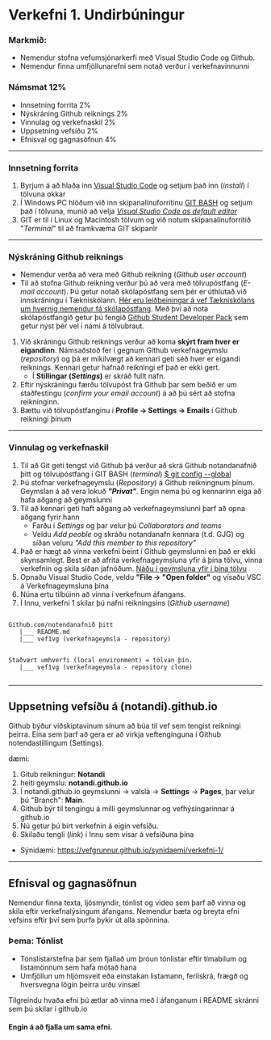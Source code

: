 # Verkefni 1. Undirbúningur 

### Markmið:
- Nemendur stofna vefumsjónarkerfi með Visual Studio Code og Github. 
- Nemendur finna umfjöllunarefni sem notað verður í verkefnavinnunni

### Námsmat 12%

- Innsetning forrita 2%
- Nýskráning Github reiknings 2%
- Vinnulag og verkefnaskil 2%
- Uppsetning vefsíðu 2%
- Efnisval og gagnasöfnun 4%
---

### Innsetning forrita

1. Byrjum á að hlaða inn [Visual Studio Code](https://code.visualstudio.com/) og setjum það inn (_install_) í tölvuna okkar
1. Í Windows PC hlöðum við inn skipanalínuforritinu [GIT BASH](https://git-scm.com/) og setjum það í tölvuna, munið að velja [_Visual Studio Code as default editor_](https://vefgrunnur.github.io/verkefnaskil/git_innsetning.html)
1. GIT er til í Linux og Macintosh tölvum og við notum skipanalínuforritið "_Terminal_" til að framkvæma GIT skipanir

---

### Nýskráning Github reiknings

- Nemendur verða að vera með Github reikning (_Github user account_)
- Til að stofna Github reikning verður þú að vera með tölvupóstfang (_E-mail account_). Þú getur notað skólapóstfang sem þér er úthlutað við innskráningu í Tækniskólann. [Hér eru leiðbeiningar á vef Tækniskólans um hvernig nemendur fá skólapóstfang](https://tskoli.is/nethjalp/um-skolanetfang/). Með því að nota skólapóstfangið getur þú fengið [Github Student Developer Pack](Namsefni-1/GithubStudentDeveloperPack.md) sem getur nýst þér vel í námi á tölvubraut.

1. Við skráningu Github reiknings verður að koma **skýrt fram hver er eigandinn**. Námsaðstoð fer í gegnum Github verkefnageymslu (_repository_) og þá er mikilvægt að kennari geti séð hver er eigandi reiknings. Kennari getur hafnað reikningi ef það er ekki gert.
    * Í **Stillingar (_Settings_)** er skráð fullt nafn.
1. Eftir nýskráningu færðu tölvupóst frá Github þar sem beðið er um staðfestingu (_confirm your email account_) á að þú sért að stofna reikninginn. 
1. Bættu við tölvupóstfanginu í **Profile -> Settings -> Emails** í Github reikningi þínum 

---

### Vinnulag og verkefnaskil

1. Til að Git geti tengst við Github þá verður að skrá Github notandanafnið þitt og tölvupóstfang í GIT BASH (_terminal_) [$ git config --global](https://vefgrunnur.github.io/verkefnaskil/git_innsetning.html) 
1. Þú stofnar verkefnageymslu (_Repository_) á Github reikningnum þínum. Geymslan á að vera lokuð **_"Privat"_**. Engin nema þú og kennarinn eiga að hafa aðgang að geymslunni
1. Til að kennari geti haft aðgang að verkefnageymslunni þarf að opna aðgang fyrir hann
   * Farðu í _Settings_ og þar velur þú _Collaborators and teams_ 
   * Veldu _Add peoble_ og skráðu notandanafn kennara (t.d. GJG) og síðan veluru _"Add this member to this repository"_
1. Það er hægt að vinna verkefni beint í Github geymslunni en það er ekki skynsamlegt.  Best er að afrita verkefnageymsluna yfir á þína tölvu, vinna verkefnin og skila síðan jafnóðum.  [Náðu í geymsluna yfir í þína tölvu](https://vefgrunnur.github.io/verkefnaskil/git_verklag.html)
1. Opnaðu Visual Studio Code, veldu **"File -> "Open folder"** og vísaðu VSC á Verkefnageymsluna þína 
1. Núna ertu tilbúinn að vinna í verkefnum áfangans.
1. Í Innu, verkefni 1 skilar þú nafni reikningsins (_Github username_)


```

Github.com/notendanafnið þitt
   |___ README.md
   |___ vef1vg (verkefnageymsla - repository)

       
Staðvært umhverfi (local environment) = tölvan þín.
   |___	vef1vg (verkefnageymsla - repository clone)
   
```
---

## Uppsetning vefsíðu á (notandi).github.io  

Github býður viðskiptavinum sínum að búa til vef sem tengist reikningi þeirra. Eina sem þarf að gera er að virkja veftenginguna í Github notendastillingum (Settings). 

dæmi:  
1.	Gitub reikningur: **Notandi** 
1.	heiti geymslu: **notandi.github.io**
1.	Í notandi.github.io geymslunni -> valslá -> **Settings** -> **Pages**, þar velur þú "Branch": **Main**. 
1.	Github býr til tengingu á milli geymslunnar og vefhýsingarinnar á github.io 
1.	Nú getur þú birt verkefnin á eigin vefsíðu.
1.	Skilaðu tengli (_link_) í Innu sem vísar á vefsíðuna þína

* Sýnidæmi: https://vefgrunnur.github.io/synidaemi/verkefni-1/

---

## Efnisval og gagnasöfnun

Nemendur finna texta, ljósmyndir, tónlist og video sem þarf að vinna og skila eftir verkefnalýsingum áfangans. Nemendur bæta og breyta efni vefsins eftir því sem þurfa þykir út alla spönnina.

### Þema: Tónlist

- Tónslistarstefna þar sem fjallað um þróun tónlistar eftir tímabilum og listamönnum sem hafa mótað hana
- Umfjöllun um hljómsveit eða einstakan listamann, ferilskrá, frægð og hversvegna lögin þeirra urðu vinsæl

Tilgreindu hvaða efni þú ætlar að vinna með í áfanganum í README skránni sem þú skilar í github.io 
   
   #### Engin á að fjalla um sama efni. 

<!--
Github vefsíður eru "Static" og bjóða ekki upp á neina gagnvirkni við notendur en það er hægt að kalla fram gagnvirka vefsíðu í &lt;iframe> glugga í Github vef, sjá  [dæmi um póstform hér](https://dev.to/charalambosioannou/create-a-static-webpage-with-a-contact-form-on-github-pages-3532)
-->

